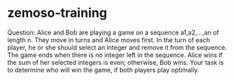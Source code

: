 # zemoso-training
Question: Alice and Bob are playing a game on a sequence a1,a2,…,an of length n. They move in turns and Alice moves first.
In the turn of each player, he or she should select an integer and remove it from the sequence. The game ends when there is no integer left in the sequence.
Alice wins if the sum of her selected integers is even; otherwise, Bob wins.
Your task is to determine who will win the game, if both players play optimally.
